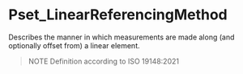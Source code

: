 # Pset_LinearReferencingMethod

Describes the manner in which measurements are made along (and optionally offset from) a linear element.<!-- end of definition -->

> NOTE Definition according to ISO 19148:2021
